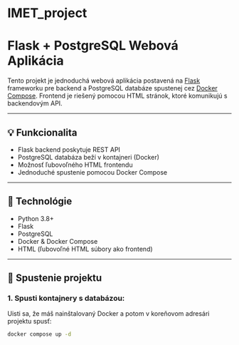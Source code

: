 # IMET_project

# Flask + PostgreSQL Webová Aplikácia

Tento projekt je jednoduchá webová aplikácia postavená na [Flask](https://flask.palletsprojects.com/) frameworku pre backend a PostgreSQL databáze spustenej cez [Docker Compose](https://docs.docker.com/compose/). Frontend je riešený pomocou HTML stránok, ktoré komunikujú s backendovým API.

---

## 💡 Funkcionalita

- Flask backend poskytuje REST API
- PostgreSQL databáza beží v kontajneri (Docker)
- Možnosť ľubovoľného HTML frontendu
- Jednoduché spustenie pomocou Docker Compose

---

## 🧩 Technológie

- Python 3.8+
- Flask
- PostgreSQL
- Docker & Docker Compose
- HTML (ľubovoľné HTML súbory ako frontend)

---

## 🚀 Spustenie projektu

### 1. Spusti kontajnery s databázou:

Uisti sa, že máš nainštalovaný Docker a potom v koreňovom adresári projektu spusť:


```bash
docker compose up -d
```